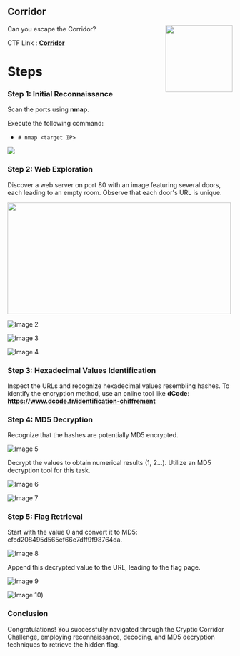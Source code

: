 ## Corridor

<img align="right" src="https://i.imgur.com/g3anER1.png" width="150" height="150">

Can you escape the Corridor?

CTF Link : [**Corridor**](https://tryhackme.com/room/corridor)

# Steps

### Step 1: Initial Reconnaissance

Scan the ports using **nmap**.

Execute the following command:

* ```# nmap <target IP>```

<img src="https://i.imgur.com/DK4adbJ.png">

### Step 2: Web Exploration

Discover a web server on port 80 with an image featuring several doors, each leading to an empty room. Observe that each door's URL is unique.

<img src="https://i.imgur.com/CXSQz0j.png" width="500" height="250">

![Image 2](https://i.imgur.com/nspSbSu.png)

![Image 3](https://i.imgur.com/PnmAN6h.png)

![Image 4](https://i.imgur.com/bUjNi8I.png)

### Step 3: Hexadecimal Values Identification

Inspect the URLs and recognize hexadecimal values resembling hashes. To identify the encryption method, use an online tool like **dCode**: **https://www.dcode.fr/identification-chiffrement**


### Step 4: MD5 Decryption

Recognize that the hashes are potentially MD5 encrypted.

![Image 5](https://i.imgur.com/dMjMLTM.png)

Decrypt the values to obtain numerical results (1, 2...).
Utilize an MD5 decryption tool for this task.


![Image 6](https://i.imgur.com/cctU5FG.png)

![Image 7](https://i.imgur.com/H9gHK8T.png)


### Step 5: Flag Retrieval

Start with the value 0 and convert it to MD5: cfcd208495d565ef66e7dff9f98764da.

![Image 8](https://i.imgur.com/8bcqn6W.png)

Append this decrypted value to the URL, leading to the flag page.

![Image 9](https://i.imgur.com/jhfAaCO.png)

![Image 10](https://i.imgur.com/HUBe1P1.png))

### Conclusion

Congratulations! You successfully navigated through the Cryptic Corridor Challenge, employing reconnaissance, decoding, and MD5 decryption techniques to retrieve the hidden flag.